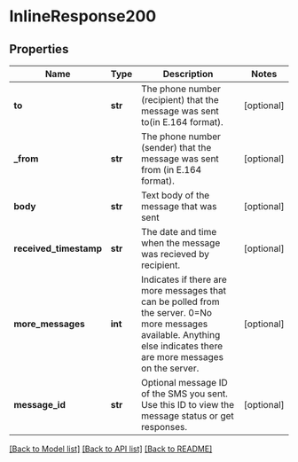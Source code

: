 # InlineResponse200

## Properties
Name | Type | Description | Notes
------------ | ------------- | ------------- | -------------
**to** | **str** | The phone number (recipient) that the message was sent to(in E.164 format). | [optional] 
**_from** | **str** | The phone number (sender) that the message was sent from (in E.164 format). | [optional] 
**body** | **str** | Text body of the message that was sent | [optional] 
**received_timestamp** | **str** | The date and time when the message was recieved by recipient. | [optional] 
**more_messages** | **int** | Indicates if there are more messages that can be polled from the server. 0&#x3D;No more messages available. Anything else indicates there are more messages on the server. | [optional] 
**message_id** | **str** | Optional message ID of the SMS you sent. Use this ID to view the message status or get responses. | [optional] 

[[Back to Model list]](../README.md#documentation-for-models) [[Back to API list]](../README.md#documentation-for-api-endpoints) [[Back to README]](../README.md)


